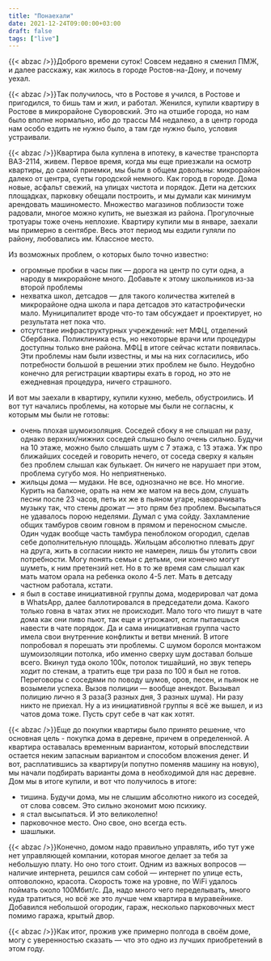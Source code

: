 ```yaml
---
title: "Понаехали"
date: 2021-12-24T09:00:00+03:00
draft: false
tags: ["live"]
---
```

{{< abzac />}}Доброго времени суток! Совсем недавно я сменил ПМЖ, и далее расскажу, как жилось в городе Ростов-на-Дону, и почему уехал.
<!--more-->
{{< abzac />}}Так получилось, что в Ростове я учился, в Ростове и пригодился, то бишь там и жил, и работал. Женился, купили квартиру в Ростове в микрорайоне Суворовский. Это на отшибе города, но нам было вполне нормально, ибо до трассы М4 недалеко, а в центр города нам особо ездить не нужно было, а там где нужно было, условия устраивали. 

{{< abzac />}}Квартира была куплена в ипотеку, в качестве транспорта ВАЗ-2114, живем. 
Первое время, когда мы еще приезжали на осмотр квартиры, до самой приемки, мы были в общем довольны: микрорайон далеко от центра, суеты городской немного. Как город в городе. Дома новые, асфальт свежий, на улицах чистота и порядок. Дети на детских площадках, парковку обещали построить, и мы думали как минимум арендовать машиноместо. Множество магазинов поблизости тоже радовали, многое можно купить, не выезжая из района. Прогулочные тротуары тоже очень неплохие. Квартиру купили мы в январе, заехали мы примерно в сентябре. Весь этот период мы ездили гуляли по району, любовались им. Классное место.

Из возможных проблем, о которых было точно известно:

- огромные пробки в часы пик — дорога на центр по сути одна, а народу в микрорайоне много. Добавьте к этому школьников из-за второй проблемы
- нехватка школ, детсадов — для такого количества жителей в микрорайоне одна школа и пара детсадов это катастрофически мало.  Муниципалитет вроде что-то там обсуждает и проектирует, но результата нет пока что.
- отсутствие инфраструктурных учреждений: нет МФЦ, отделений Сбербанка. Поликлиника есть, но некоторые врачи или процедуры доступны только вне района. МФЦ в итоге сейчас кстати появилась.
Эти проблемы нам были известны, и мы на них согласились, ибо потребности большой в решении этих проблем не было. Неудобно конечно для регистрации квартиры ехать в город, но это не ежедневная процедура, ничего страшного.

И вот мы заехали в квартиру, купили кухню, мебель, обустроились. И вот тут начались проблемы, на которые мы были не согласны, к которым мы были не готовы:
- очень плохая шумоизоляция. Соседей сбоку я не слышал ни разу, однако верхних/нижних соседей слышно было очень сильно. Будучи на 10 этаже, можно было слышать шум с 7 этажа, с 13 этажа.  Уж про ближайших соседей и говорить нечего, от соседа сверху я кальян без проблем слышал как булькает. Он ничего не нарушает при этом, проблема сугубо моя. Но неприятненько.
- жильцы дома — мудаки. Не все, однозначно не все. Но многие. Курить на балконе, орать на нем же матом на весь дом, слушать песни после 23 часов, петь их же в пьяном угаре, наворачивать музыку так, что стены дрожат — это прям без проблем. Высыпаться не удавалось порою неделями. Думал с ума сойду. Захламление общих тамбуров своим говном в прямом и переносном смысле. Один чудак вообще часть тамбура пеноблоком огородил, сделав себе дополнительную площадь. Жильцам абсолютно плевать друг на друга, жить в согласии никто не намерен, лишь бы утолить свои потребности. Могу понять семьи с детьми, они конечно могут шуметь, к ним претензий нет. Но в то же время сам слышал как мать матом орала на ребенка около 4-5 лет. Мать в детсаду частном работала, кстати.
- я был в составе инициативной группы дома, модерировал чат дома в WhatsApp, далее баллотировался в председатели дома. Какого только говна в чатах этих не происходит. Мало того что пишут в чате дома как они пиво пьют, так еще и угрожают, если пытаешься навести в чате порядок. Да и сама инициативная группа часто имела свои внутренние конфликты и ветви мнений. 
    В итоге попробовал я порешать эти проблемы. С шумом боролся монтажом шумоизоляции потолка, ибо именно сверху шум доставал больше всего. Вкинул туда около 100к, потолок тишайший, но звук теперь ходит по стенам, а тратить еще три раза по 100 я был не готов. Переговоры с соседями по поводу шумов, оров, песен, и пьянок не возымели успеха. Вызов полиции — вообще анекдот. Вызывал полицию лично я 3 раза(3 разных дня, 3 разных шума). Ни разу никто не приехал. Ну а из инициативной группы я всё же вышел, и из чатов дома тоже. Пусть срут себе в чат как хотят.

{{< abzac />}}Еще до покупки квартиры было принято решение, что основная цель  - покупка дома в деревне, причем в определенной. А квартира оставалась временным вариантом, который впоследствии остается неким запасным вариантом и способом вложения денег. И вот, расплатившись за квартиру(и попутно поменяв машину на новую), мы начали подбирать варианты дома в необходимой для нас деревне. Дом мы в итоге купили, и вот что получилось в итоге:
- тишина. Будучи дома, мы не слышим абсолютно никого из соседей, от слова совсем. Это сильно экономит мою психику.
- я стал высыпаться. И это великолепно!
- парковочное место.  Оно свое, оно всегда есть.
- шашлыки. 

{{< abzac />}}Конечно, домом надо правильно управлять, ибо тут уже нет управляющей компании, которая многое делает за тебя за небольшую плату. Но оно того стоит. 
Одним из важных вопросов — наличие интернета, решился сам собой — интернет по улице есть, оптоволокно, красота. Скорость тоже на уровне, по WiFi удалось поймать около 100Мбит/с.
Да, надо много чего переделывать, много куда тратиться, но всё же это лучше чем квартира в муравейнике.
Добавился небольшой огородик, гараж, несколько парковочных мест помимо гаража, крытый двор. 

{{< abzac />}}Как итог, прожив уже примерно полгода в своём доме, могу с уверенностью сказать — что это одно из лучших приобретений в этом году. 

